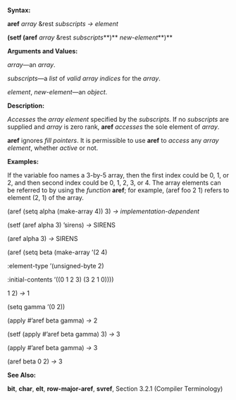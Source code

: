  

**Syntax:** 

**aref** *array* &rest *subscripts → element* 

**(setf (aref** *array* &rest *subscripts***)** *new-element***)** 

**Arguments and Values:** 

*array*—an *array*. 

*subscripts*—a *list* of *valid array indices* for the *array*. 

*element*, *new-element*—an *object*. 

**Description:** 

*Accesses* the *array element* specified by the *subscripts*. If no *subscripts* are supplied and *array* is zero rank, **aref** *accesses* the sole element of *array*. 

**aref** ignores *fill pointers*. It is permissible to use **aref** to *access* any *array element*, whether *active* or not. 

**Examples:** 

If the variable foo names a 3-by-5 array, then the first index could be 0, 1, or 2, and then second index could be 0, 1, 2, 3, or 4. The array elements can be referred to by using the *function* **aref**; for example, (aref foo 2 1) refers to element (2, 1) of the array. 

(aref (setq alpha (make-array 4)) 3) *→ implementation-dependent* 

(setf (aref alpha 3) ’sirens) *→* SIRENS 

(aref alpha 3) *→* SIRENS 

(aref (setq beta (make-array ’(2 4) 

:element-type ’(unsigned-byte 2) 

:initial-contents ’((0 1 2 3) (3 2 1 0)))) 

1 2) *→* 1 



 

 

(setq gamma ’(0 2)) 

(apply #’aref beta gamma) *→* 2 

(setf (apply #’aref beta gamma) 3) *→* 3 

(apply #’aref beta gamma) *→* 3 

(aref beta 0 2) *→* 3 

**See Also:** 

**bit**, **char**, **elt**, **row-major-aref**, **svref**, Section 3.2.1 (Compiler Terminology) 

